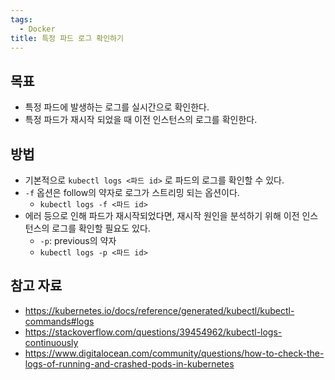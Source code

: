 ```yaml
---
tags:
  - Docker
title: 특정 파드 로그 확인하기
---
```



## 목표

- 특정 파드에 발생하는 로그를 실시간으로 확인한다.
- 특정 파드가 재시작 되었을 때 이전 인스턴스의 로그를 확인한다.

## 방법

- 기본적으로 `kubectl logs <파드 id>` 로 파드의 로그를 확인할 수 있다.
- `-f` 옵션은 follow의 약자로 로그가 스트리밍 되는 옵션이다.
	- `kubectl logs -f <파드 id>`
- 에러 등으로 인해 파드가 재시작되었다면, 재시작 원인을 분석하기 위해 이전 인스턴스의 로그를 확인할 필요도 있다.
	- `-p`: previous의 약자
	- `kubectl logs -p <파드 id>`

## 참고 자료

- https://kubernetes.io/docs/reference/generated/kubectl/kubectl-commands#logs
- https://stackoverflow.com/questions/39454962/kubectl-logs-continuously
- https://www.digitalocean.com/community/questions/how-to-check-the-logs-of-running-and-crashed-pods-in-kubernetes
